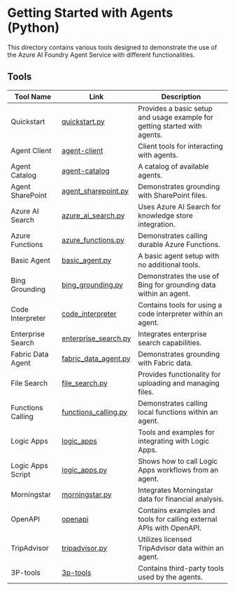 # Getting Started with Agents (Python)

This directory contains various tools designed to demonstrate the use of the Azure AI Foundry Agent Service with different functionalities.

## Tools

| Tool Name | Link | Description |
|-----------|------|-------------|
| Quickstart | [quickstart.py](quickstart.py) | Provides a basic setup and usage example for getting started with agents. |
| Agent Client | [agent-client](agent-client) | Client tools for interacting with agents. |
| Agent Catalog | [agent-catalog](agent-catalog) | A catalog of available agents. |
| Agent SharePoint | [agent_sharepoint.py](agent_sharepoint.py) | Demonstrates grounding with SharePoint files. |
| Azure AI Search | [azure_ai_search.py](azure_ai_search.py) | Uses Azure AI Search for knowledge store integration. |
| Azure Functions | [azure_functions.py](azure_functions.py) | Demonstrates calling durable Azure Functions. |
| Basic Agent | [basic_agent.py](basic_agent.py) | A basic agent setup with no additional tools. |
| Bing Grounding | [bing_grounding.py](bing_grounding.py) | Demonstrates the use of Bing for grounding data within an agent. |
| Code Interpreter | [code_interpreter](code_interpreter) | Contains tools for using a code interpreter within an agent. |
| Enterprise Search | [enterprise_search.py](enterprise_search.py) | Integrates enterprise search capabilities. |
| Fabric Data Agent | [fabric_data_agent.py](fabric_data_agent.py) | Demonstrates grounding with Fabric data. |
| File Search | [file_search.py](file_search.py) | Provides functionality for uploading and managing files. |
| Functions Calling | [functions_calling.py](functions_calling.py) | Demonstrates calling local functions within an agent. |
| Logic Apps | [logic_apps](logic_apps) | Tools and examples for integrating with Logic Apps. |
| Logic Apps Script | [logic_apps.py](logic_apps.py) | Shows how to call Logic Apps workflows from an agent. |
| Morningstar | [morningstar.py](morningstar.py) | Integrates Morningstar data for financial analysis. |
| OpenAPI | [openapi](openapi) | Contains examples and tools for calling external APIs with OpenAPI. |
| TripAdvisor | [tripadvisor.py](tripadvisor.py) | Utilizes licensed TripAdvisor data within an agent. |
| 3P-tools | [3p-tools](3p-tools) | Contains third-party tools used by the agents. |x